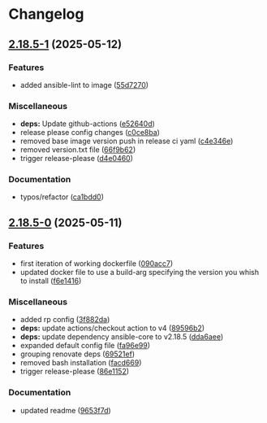 # Changelog

## [2.18.5-1](https://github.com/andygodish/containerized-ansible/compare/v2.18.5-0...v2.18.5-1) (2025-05-12)


### Features

* added ansible-lint to image ([55d7270](https://github.com/andygodish/containerized-ansible/commit/55d727062ca71d30b4ae7a7aad90c0c7d7691fc8))


### Miscellaneous

* **deps:** Update github-actions ([e52640d](https://github.com/andygodish/containerized-ansible/commit/e52640df9838fe3e9200ef987758271a3fbb9222))
* release please config changes ([c0ce8ba](https://github.com/andygodish/containerized-ansible/commit/c0ce8bae315de8b4ad04d982afc7978709fa5375))
* removed base image version push in release ci yaml ([c4e346e](https://github.com/andygodish/containerized-ansible/commit/c4e346e83dfd1ee1bf077f7c9bc73aa2a5c222bb))
* removed version.txt file ([66f9b62](https://github.com/andygodish/containerized-ansible/commit/66f9b62c9cbc877d21c93e09edb855127a0e560b))
* trigger release-please ([d4e0460](https://github.com/andygodish/containerized-ansible/commit/d4e046073bcfcb4e286ef988d4c9107c63797574))


### Documentation

* typos/refactor ([ca1bdd0](https://github.com/andygodish/containerized-ansible/commit/ca1bdd0e8198ac46cdb4ef12cba30a5dc62b6d4c))

## [2.18.5-0](https://github.com/andygodish/containerized-ansible/compare/v2.18.5-0...v2.18.5-0) (2025-05-11)


### Features

* first iteration of working dockerfile ([090acc7](https://github.com/andygodish/containerized-ansible/commit/090acc7fed1d48f97e4d1d14b05542fbd5ca131d))
* updated docker file to use a build-arg specifying the version you whish to install ([f6e1416](https://github.com/andygodish/containerized-ansible/commit/f6e1416c21e27c781db264f632ba13dda0682f32))


### Miscellaneous

* added rp config ([3f882da](https://github.com/andygodish/containerized-ansible/commit/3f882da558d8051fa6569def11baaa7ce0230450))
* **deps:** update actions/checkout action to v4 ([89596b2](https://github.com/andygodish/containerized-ansible/commit/89596b26add578ffba1597c8e1ee4515ae750434))
* **deps:** update dependency ansible-core to v2.18.5 ([dda6aee](https://github.com/andygodish/containerized-ansible/commit/dda6aeedcda533ea7c6662c9f51d2fd462c5103c))
* expanded default config file ([fa96e99](https://github.com/andygodish/containerized-ansible/commit/fa96e99559ff2ca155994cd2eea350753c8a5345))
* grouping renovate deps ([69521ef](https://github.com/andygodish/containerized-ansible/commit/69521ef9eeb760523ba52d807806af428e1dc38c))
* removed bash installation ([facd669](https://github.com/andygodish/containerized-ansible/commit/facd669e2a6e5114b190d27bcd5b26bf33989bfc))
* trigger release-please ([86e1152](https://github.com/andygodish/containerized-ansible/commit/86e1152b74833b8ef0910aaf65be3df042dc2d7f))


### Documentation

* updated readme ([9653f7d](https://github.com/andygodish/containerized-ansible/commit/9653f7dab4bf83b78b731db5416fe997a764a175))
